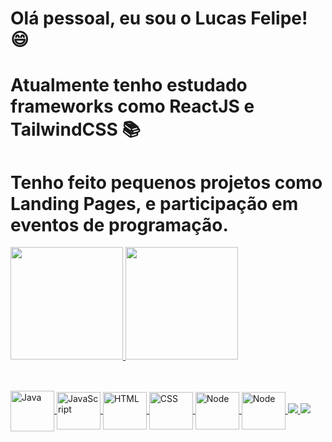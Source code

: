 # Olá pessoal, eu sou o Lucas Felipe! 😄

# Atualmente tenho estudado frameworks como ReactJS e TailwindCSS 📚
# Tenho feito pequenos projetos como Landing Pages, e participação em eventos de programação.

<div>
<a href="https://github.com/lucasfelipedonascimento">
  <img height="180em" src="https://github-readme-stats.vercel.app/api?username=lucasfelipedonascimento&show_icons=dark&theme=merko&include_all_commits=true&count_private=true"/>
  <img height="180em" src="https://github-readme-stats.vercel.app/api/top-langs/?username=lucasfelipedonascimento&layout=compact&langs_count=7&theme=merko"/>
</div>

##

<div style="display: inline_block"><br>
  <img align="center" alt="Java" height="65" width="70" src="https://cdn.jsdelivr.net/gh/devicons/devicon/icons/java/java-original-wordmark.svg" />
  <img align="center" alt="JavaScript" height="60" width="70" src="https://cdn.jsdelivr.net/gh/devicons/devicon/icons/javascript/javascript-original.svg" />
  <img align="center" alt="HTML" height="60" width="70" src="https://cdn.jsdelivr.net/gh/devicons/devicon/icons/html5/html5-plain.svg" />
  <img align="center" alt="CSS" height="60" width="70" src="https://cdn.jsdelivr.net/gh/devicons/devicon/icons/css3/css3-original.svg" />
  <img align="center" alt="Node" height="60" width="70" src="https://cdn.jsdelivr.net/gh/devicons/devicon/icons/nodejs/nodejs-original.svg" />
  <img align="center" alt="Node" height="60" width="70" src="https://cdn.jsdelivr.net/gh/devicons/devicon/icons/python/python-original.svg" />
  <img src="https://cdn.jsdelivr.net/gh/devicons/devicon/icons/tailwindcss/tailwindcss-plain.svg" />
  <img src="https://cdn.jsdelivr.net/gh/devicons/devicon/icons/react/react-original-wordmark.svg" />
</div>
